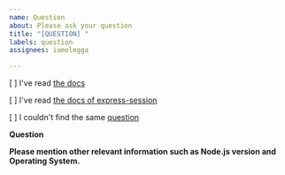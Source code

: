 ```yaml
---
name: Question
about: Please ask your question
title: "[QUESTION] "
labels: question
assignees: iamolegga

---
```


<!-- Please don't delete this template or we'll close your issue -->
<!-- Before creating an issue please make sure you are using the latest version. -->

[ ] I've read [the docs](https://github.com/iamolegga/nestjs-session/blob/master/README.md)

[ ] I've read [the docs of express-session](https://github.com/expressjs/session/blob/master/README.md)

[ ] I couldn't find the same [question](https://github.com/iamolegga/nestjs-session/issues?q=is%3Aissue+label%3Aquestion)

**Question**



**Please mention other relevant information such as Node.js version and Operating System.**


